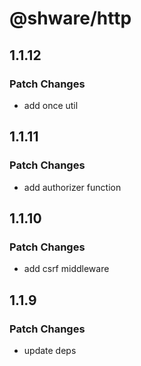 # @shware/http

## 1.1.12

### Patch Changes

- add once util

## 1.1.11

### Patch Changes

- add authorizer function

## 1.1.10

### Patch Changes

- add csrf middleware

## 1.1.9

### Patch Changes

- update deps
